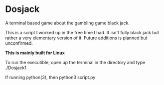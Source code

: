 # Dosjack
A terminal based game about the gambling game black jack.

This is a script I worked up in the free time I had. It isn't fully black jack but rather a very elementary version of it.
Future additions is planned but unconfirmed.

**This is mainly built for Linux** 

To run the executible, open up the terminal in the directory and type ./Dosjack1

If running python(3), then python3 script.py
